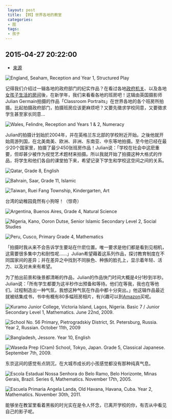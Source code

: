 ```yaml
---
 layout: post
 title: 【转】世界各地的教室
 categories:
 - 图
 tags:
 - 孩子
---
```


## 2015-04-27 20:22:00

- [来源](/pic/世界各地教室-http://photoblog.hk/wordpress/31214)

![England, Seaham, Reception and Year 1, Structured Play](/pic/世界各地教室-112.jpg)

记得我们介绍过一辑各地的政府部门的纪实作品？在看过各地[政府机关](http://www.photoblog.hk/wordpress/10394/%e4%bd%a0%e5%ae%b6%e9%99%84%e8%bf%91%e7%9a%84%e6%94%bf%e5%ba%9c%e8%be%a6%e5%85%ac%e5%ae%a4%e6%98%af%e4%bb%80%e9%ba%bc%e6%a8%a3%e5%ad%90%e7%9a%84%ef%bc%9f)、以及各地[女孩子生活的房间](http://www.photoblog.hk/wordpress/9966/%e4%b8%80%e6%8e%a2%e5%a5%b3%e5%ad%a9%e5%ad%90%e7%9a%84%e9%a6%99%e9%96%a8)後，在新学年，我们来看看各地的班房吧！这辑由英国摄影师Julian Germain拍摄的作品「Classroom Portraits」在世界各地的各个班房所拍摄。比起拍摄政府部门，拍摄班房应该更麻烦吧？又要先徵求学校同意，又要徵求学生甚至家长同意…

![Wales, Felindre, Reception and Years 1 & 2, Numeracy](/pic/世界各地教室-2_Wales.jpg)

Julian的拍摄计划始於2004年，并在英格兰东北部的学校附近开始。之後他就开始周游列国，在北美南美、欧洲、非洲、东南亚、中东等地拍摄。至今他已经在最少20个国家里，拍摄了最少450张班房作品！Julian说：「学校在社会中这麽重要，但却甚少被作为视觉艺术题材来拍摄。所以我就开始了拍摄这种大格式的作品，将学生和他们各自的课堂拍下来，希望记录下学生和学校这空间之间的关系。

![Qatar, Grade 8, English](/pic/世界各地教室-3_Qatar.jpg)

![Bahrain, Saar, Grade 11, Islamic](/pic/世界各地教室-4_Bahrain.jpg)

![Taiwan, Ruei Fang Township, Kindergarten, Art](/pic/世界各地教室-5_Taiwan.jpg)

台湾的幼稚园竟然有小狗呀！（惊奇）

![Argentina, Buenos Aires, Grade 4, Natural Science](/pic/世界各地教室-6_Argentina.jpg)

![Nigeria, Kano, Ooron Dutse, Senior Islamic Secondary Level 2, Social Studies](/pic/世界各地教室-7_Nigeria.jpg)

![Peru, Cusco, Primary Grade 4, Mathematics](/pic/世界各地教室-8_Peru.jpg)

「拍摄时我从来不会告诉学生要站在什麽位置。唯一要求是他们都是看到见相机，这需要很多集中力和耐性呢……」Julian希望藉着这系列作品，探讨教育制度在不同国家间的差异；并在差异之中找到不同肤色、种族的脸孔上，显示着年轻、活力、以及对未来有希望。

为了拍出前景和後景都清晰的作品，Julian的作品快门时间大概是4分1秒到半秒。Julian说：「所有学生都要为这半秒作出预备和等待。他们在等我，我也在等他们。过程制造出一种气氛，我想这种气氛在作品中都十分突出。」他这辑作品最近就被结集成书，书中有概有80多幅班房相片，有兴趣可以到[Amazon](http://www.amazon.com/Classroom-Portraits-Julian-Germain/dp/3791347489/)买呢。

![Kuramo Junior College, Victoria Island, Lagos, Nigeria. Basic 7 / Junior Secondary Level 1, Mathematics. June 22nd, 2009.](/pic/世界各地教室-110.jpg)

![School No. 56 Primary, Pietrogradskiy District, St. Petersburg, Russia. Year 2, Russian. October 11th, 2009](/pic/世界各地教室-21.jpg)

![Bangladesh, Jessore. Year 10, English](/pic/世界各地教室-31.jpg)

![Waseda Prep (Cram) School, Tokyo, Japan. Grade 5, Classical Japanese. September 7th, 2009.](/pic/世界各地教室-61.jpg)

东京这间的感觉有点阴沉，在大城市成长的小孩感觉都没有那种纯真气息。

![Escola Estadual Nossa Senhora do Belo Ramo, Belo Horizonte, Minas Gerais, Brazil. Series 6, Mathematics.  November 17th, 2005.](/pic/世界各地教室-71.jpg)

![Escuela Primaria Angela Landa, Old Havana, Havana, Cuba. Year 2, Mathematics. November 30th, 2011.](/pic/世界各地教室-81.jpg)

能够坐在教室里看着黑板的时光实在是令人怀念，已离开学校的你，有否从中看见自己的影子呢。
